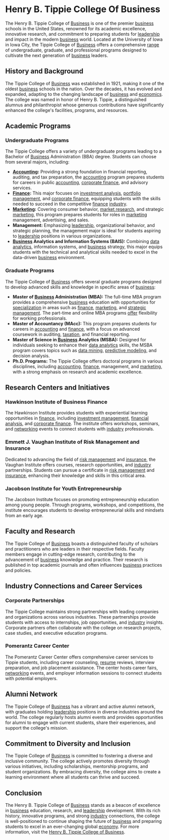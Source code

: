 # Henry B. Tippie College Of Business

The Henry B. Tippie College of [Business](../b/business.md) is one of the premier [business](../b/business.md) schools in the United States, renowned for its academic excellence, innovative research, and commitment to preparing students for [leadership](../l/leadership.md) and impact in the modern [business](../b/business.md) world. Located at the University of Iowa in Iowa City, the Tippie College of [Business](../b/business.md) offers a comprehensive [range](../r/range.md) of undergraduate, graduate, and professional programs designed to cultivate the next generation of [business](../b/business.md) leaders.

## History and Background

The Tippie College of [Business](../b/business.md) was established in 1921, making it one of the oldest [business](../b/business.md) schools in the nation. Over the decades, it has evolved and expanded, adapting to the changing landscape of [business](../b/business.md) and [economics](../e/economics.md). The college was named in honor of Henry B. Tippie, a distinguished alumnus and philanthropist whose generous contributions have significantly enhanced the college's facilities, programs, and resources.

## Academic Programs

### Undergraduate Programs

The Tippie College offers a variety of undergraduate programs leading to a Bachelor of [Business](../b/business.md) Administration (BBA) degree. Students can choose from several majors, including:

- **[Accounting](../a/accounting.md):** Providing a strong foundation in financial reporting, auditing, and tax preparation, the [accounting](../a/accounting.md) program prepares students for careers in public [accounting](../a/accounting.md), [corporate finance](../c/corporate_finance.md), and advisory services.
- **[Finance](../f/finance.md):** This major focuses on [investment analysis](../i/investment_analysis.md), [portfolio management](../p/par.md), and [corporate finance](../c/corporate_finance.md), equipping students with the skills needed to succeed in the competitive [finance](../f/finance.md) [industry](../i/industry.md).
- **[Marketing](../m/marketing.md):** Covering consumer behavior, [market research](../m/market_research.md), and strategic [marketing](../m/marketing.md), this program prepares students for roles in [marketing](../m/marketing.md) management, advertising, and sales.
- **Management:** Emphasizing [leadership](../l/leadership.md), organizational behavior, and strategic planning, the management major is ideal for students aspiring to [leadership](../l/leadership.md) positions in various organizations.
- **[Business](../b/business.md) Analytics and Information Systems (BAIS):** Combining [data analytics](../d/data_analytics.md), information systems, and [business](../b/business.md) strategy, this major equips students with the technical and analytical skills needed to excel in the data-driven [business](../b/business.md) environment.

### Graduate Programs

The Tippie College of [Business](../b/business.md) offers several graduate programs designed to develop advanced skills and knowledge in specific areas of [business](../b/business.md):

- **Master of [Business](../b/business.md) Administration (MBA):** The full-time MBA program provides a comprehensive [business](../b/business.md) education with opportunities for [specialization](../s/specialization.md) in areas such as [finance](../f/finance.md), [marketing](../m/marketing.md), and [strategic management](../s/strategic_management.md). The part-time and online MBA programs [offer](../o/offer.md) flexibility for working professionals.
- **Master of Accountancy (MAcc):** This program prepares students for careers in [accounting](../a/accounting.md) and [finance](../f/finance.md), with a focus on advanced coursework in auditing, [taxation](../t/taxation.md), and financial reporting.
- **Master of Science in [Business](../b/business.md) Analytics (MSBA):** Designed for individuals seeking to enhance their [data analytics](../d/data_analytics.md) skills, the MSBA program covers topics such as [data mining](../d/data_mining.md), [predictive modeling](../p/predictive_modeling.md), and decision analysis.
- **Ph.D. Programs:** The Tippie College offers doctoral programs in various disciplines, including [accounting](../a/accounting.md), [finance](../f/finance.md), management, and [marketing](../m/marketing.md), with a strong emphasis on research and academic excellence.

## Research Centers and Initiatives

### Hawkinson Institute of Business Finance

The Hawkinson Institute provides students with experiential learning opportunities in [finance](../f/finance.md), including [investment management](../i/investment_management.md), [financial analysis](../f/financial_analysis.md), and [corporate finance](../c/corporate_finance.md). The institute offers workshops, seminars, and [networking](../n/networking.md) events to connect students with [industry](../i/industry.md) professionals.

### Emmett J. Vaughan Institute of Risk Management and Insurance

Dedicated to advancing the field of [risk management](../r/risk_management.md) and [insurance](../i/insurance.md), the Vaughan Institute offers courses, research opportunities, and [industry](../i/industry.md) partnerships. Students can pursue a certificate in [risk management](../r/risk_management.md) and [insurance](../i/insurance.md), enhancing their knowledge and skills in this critical area.

### Jacobson Institute for Youth Entrepreneurship

The Jacobson Institute focuses on promoting entrepreneurship education among young people. Through programs, workshops, and competitions, the institute encourages students to develop entrepreneurial skills and mindsets from an early age.

## Faculty and Research

The Tippie College of [Business](../b/business.md) boasts a distinguished faculty of scholars and practitioners who are leaders in their respective fields. Faculty members engage in cutting-edge research, contributing to the advancement of [business](../b/business.md) knowledge and practice. Their research is published in top academic journals and often influences [business](../b/business.md) practices and policies.

## Industry Connections and Career Services

### Corporate Partnerships

The Tippie College maintains strong partnerships with leading companies and organizations across various industries. These partnerships provide students with access to internships, job opportunities, and [industry](../i/industry.md) insights. Corporate partners often collaborate with the college on research projects, case studies, and executive education programs.

### Pomerantz Career Center

The Pomerantz Career Center offers comprehensive career services to Tippie students, including career counseling, [resume](../r/resume.md) reviews, interview preparation, and job placement assistance. The center hosts career fairs, [networking](../n/networking.md) events, and employer information sessions to connect students with potential employers.

## Alumni Network

The Tippie College of [Business](../b/business.md) has a vibrant and active alumni network, with graduates holding [leadership](../l/leadership.md) positions in diverse industries around the world. The college regularly hosts alumni events and provides opportunities for alumni to engage with current students, share their experiences, and support the college's mission.

## Commitment to Diversity and Inclusion

The Tippie College of [Business](../b/business.md) is committed to fostering a diverse and inclusive community. The college actively promotes diversity through various initiatives, including scholarships, mentorship programs, and student organizations. By embracing diversity, the college aims to create a learning environment where all students can thrive and succeed.

## Conclusion

The Henry B. Tippie College of [Business](../b/business.md) stands as a beacon of excellence in [business](../b/business.md) education, research, and [leadership](../l/leadership.md) development. With its rich history, innovative programs, and strong [industry](../i/industry.md) connections, the college is well-positioned to continue shaping the future of [business](../b/business.md) and preparing students to excel in an ever-changing global [economy](../e/economy.md). For more information, visit the [Henry B. Tippie College of Business](https://tippie.uiowa.edu/).